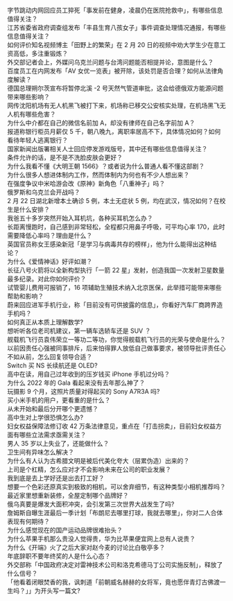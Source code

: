 字节跳动内网回应员工猝死「事发前在健身，凌晨仍在医院抢救中」，有哪些信息值得关注？  
江苏省委省政府调查组发布「丰县生育八孩女子」事件调查处理情况通报，有哪些信息值得关注？  
如何评价知名视频博主「田野上的繁荣」在 2 月 20 日的视频中劝大学生少在意工资高低，多注重锻炼？  
外交部记者会上，外媒问乌克兰问题与台湾问题能否相提并论，意图是什么？  
百度员工在内网发布「AV 女优一览表」被开除，该处罚是否合理？如何从法律角度解读？  
德国总理朔尔茨宣布将暂停北溪 -2 号天然气管道审批，这会给德俄双方能源问题带来哪些影响？  
网传沈阳机场有无人机黑飞被打下来，机场称已移交公安核实处理，在机场黑飞无人机有哪些危害？  
为什么中介都在自己的微信名前加 A，却没有律师在自己名字前加 A？  
报道称银行柜员月薪仅 5 千，朝八晚九，离职率居高不下，具体情况如何？如何看待年轻人逃离银行？  
国家新闻出版署相关人士回应停发游戏版号，其中还有哪些信息值得关注？  
条件允许的话，是不是不洗脸皮肤会更好？  
为什么我看不懂《大明王朝 1566》？或者说为什么普通人看不懂这部剧？  
为什么很多人想进体制内工作，然而体制内为何也有不少人想出来？  
在强度争议中米哈游会改《原神》新角色「八重神子」吗？  
俄罗斯和乌克兰会开战吗？  
2 月 22 日湖北新增本土确诊 5 例，本土无症状 5 例，均在武汉，情况如何？在校生是什么安排？  
我爸五十多岁突然开始入耳机坑，各种买耳机怎么办？  
长距离慢跑时，自己感到非常轻松，全程都只用鼻子呼吸，可平均心率 170，此时需要降低心率吗？理由是什么？  
英国官员称女王感染新冠「是学习与病毒共存的榜样」，他为什么能得出这种结论？  
为什么《爱情神话》好评如潮？  
长征八号火箭将以全新构型执行「一箭 22 星」发射，创造我国一次发射卫星数量最多纪录。对此你如何评价？  
试管婴儿费用可报销了，16 项辅助生殖技术纳入北京医保，此举措可能带来哪些帮助和影响？  
蔚来回应进军手机行业，称「目前没有可供披露的信息」，你看好汽车厂商跨界造手机吗？  
如何真正从本质上理解数学?  
想听听各位老司机建议，第一辆车选轿车还是 SUV ？  
舰载机飞行员袁伟荣立一等功二等功，你觉得舰载机飞行员的光荣与使命是什么？  
以前因责任心强被同事排斥，后来怕得罪人放低自己做事要求，被领导批评责任心不如从前，怎么回复领导合适？  
Switch 买 NS 长续航还是 OLED?  
高中在读，用自己过年收到的压岁钱买 iPhone 手机过分吗？  
为什么 2022 年的 Gala 看起来没有去年那么神了？  
玩摄影 9 个月，这照片质量对得起买的 Sony A7R3A 吗?  
买小米手机的用户，更看重的是什么？  
从未开始和最后分开哪个更遗憾？  
高中生对上学很恐惧怎么办?  
妇女权益保障法修订收 42 万条法律意见，重点在「打击拐卖」，目前妇女权益方面有哪些立法需求亟需关注？  
男人 35 岁以上失业了，还能做什么？  
卫生间有异味怎么解决？  
为什么有人认为古希腊文明是被后代美化夸大（层累伪造）出来的？  
上司是个杠精，怎么应对才不会影响未来在公司的职业发展？  
我到底是去上学好还是出去打工好？  
想要一个色彩还原真实到极致的相机，可以舍弃细节，有这种类型小相机推荐吗？  
最近家里想重新装修，全屋定制哪个品牌好？  
俄乌真要是爆发大面积冲突，会引发第三次世界大战发生了吗?  
詹姆斯自曝生涯最后一季计划「布朗尼去哪里打球，我就去哪里」，你对二人合体表现有何期待？  
为什么感觉现在的国产运动品牌很难抬头？  
为什么苹果手机那么贵没人觉得贵，华为比苹果便宜网上总有人说贵？  
为什么《开端》火了之后大家对赵今麦的讨论比白敬亭多？  
年底辞职不要年终奖的人是什么心态？  
外交部称「中国政府决定对雷神技术公司和洛克希德马丁公司实施反制」，释放了什么信号？  
「他看着闭眼焚香的我，讽刺道「前朝威名赫赫的女将军，竟也愿伴青灯古佛渡一生吗？」」为开头写一篇文?  
